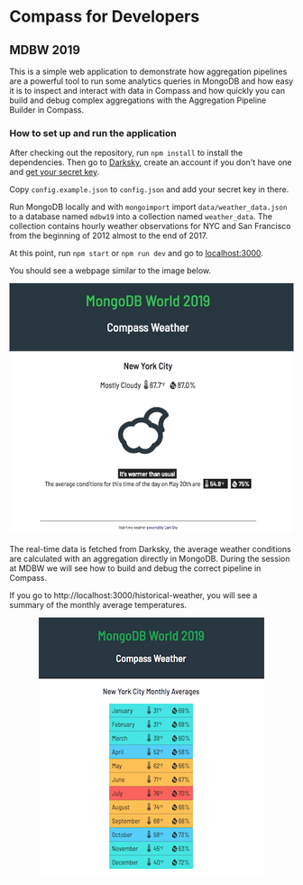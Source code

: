 # Compass for Developers
## MDBW 2019

This is a simple web application to demonstrate how aggregation pipelines are a powerful tool to run some analytics queries
in MongoDB and how easy it is to inspect and interact with data in Compass and how quickly you can build and debug complex
aggregations with the Aggregation Pipeline Builder in Compass.

### How to set up and run the application

After checking out the repository, run `npm install` to install the dependencies. Then go to [Darksky](https://darksky.net), create an account if you don't have one and [get your secret key](https://darksky.net/dev/account).

Copy `config.example.json` to `config.json` and add your secret key in there.

Run MongoDB locally and with `mongoimport` import `data/weather_data.json` to a database named `mdbw19` into a collection named `weather_data`. The collection contains hourly weather observations for NYC and San Francisco from the beginning of 2012 almost to the end of 2017.

At this point, run `npm start` or `npm run dev` and go to [localhost:3000](http://localhost:3000/).

You should see a webpage similar to the image below.

<p align="center"> 
    <img src="./assets/compass-weather.gif" alt="real time vs historical weather">
</p>

The real-time data is fetched from Darksky, the average weather conditions are calculated with an aggregation directly in MongoDB. During the session at MDBW we will see how to build and debug the correct pipeline in Compass.

If you go to http://localhost:3000/historical-weather, you will see a summary of the monthly average temperatures.

 <p align="center"> 
    <img src="./assets/compass-weather-historical.png" alt="monthly average weather conditions">
 </p>
